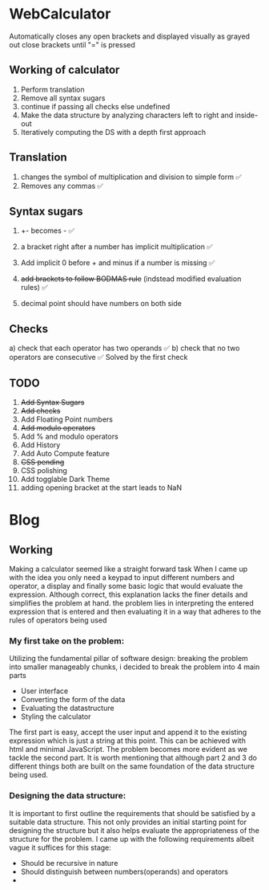 # WebCalculator
Automatically closes any open brackets and displayed visually as grayed out close brackets until "=" is pressed

## Working of calculator
1) Perform translation
1) Remove all syntax sugars
1) continue if passing all checks else undefined
1) Make the data structure by analyzing characters left to right and inside-out
1) Iteratively computing the DS with a depth first approach

## Translation
1) changes the symbol of multiplication and division to simple form ✅
1) Removes any commas ✅

## Syntax sugars
1) +- becomes - ✅
1) a bracket right after a number has implicit multiplication ✅
1) Add implicit 0 before + and minus if a number is missing ✅
1) ~~add brackets to follow BODMAS rule~~ (indstead modified evaluation rules) ✅ 

1) decimal point should have numbers on both side

## Checks
a) check that each operator has two operands ✅
b) check that no two operators are consecutive ✅ Solved by the first check

## TODO
1) ~~Add Syntax Sugars~~
1) ~~Add checks~~
1) Add Floating Point numbers
1) ~~Add modulo operators~~
1) Add % and modulo operators
1) Add History
1) Add Auto Compute feature
1) ~~CSS pending~~
1) CSS polishing
1) Add togglable Dark Theme
1) adding opening bracket at the start leads to NaN

# Blog

## Working
Making a calculator seemed like a straight forward task When I came up with the idea you only need a keypad to input different numbers and operator, a display and finally some basic logic that would evaluate the expression. Although correct, this explanation lacks the finer details and simplifies the problem at hand. the problem lies in interpreting the entered expression that is entered and then evaluating it in a way that adheres to the rules of operators being used

### My first take on the problem:
Utilizing the fundamental pillar of software design: breaking the problem into smaller manageably chunks, i decided to break the problem into 4 main parts
- User interface
- Converting the form of the data
- Evaluating the datastructure
- Styling the calculator

The first part is easy, accept the user input and append it to the existing expression which is just a string at this point. This can be achieved with html and minimal JavaScript. The problem becomes more evident as we tackle the second part. It is worth mentioning that although part 2 and 3 do different things both are built on the same foundation of the data structure being used.

### Designing the data structure:
It is important to first outline the requirements that should be satisfied by a suitable data structure.  This not only provides an initial starting point for designing the structure but it also helps evaluate the appropriateness of the structure for the problem. I came up with the following requirements albeit vague it suffices for this stage:
- Should be recursive in nature
- Should distinguish between numbers(operands) and operators
-
